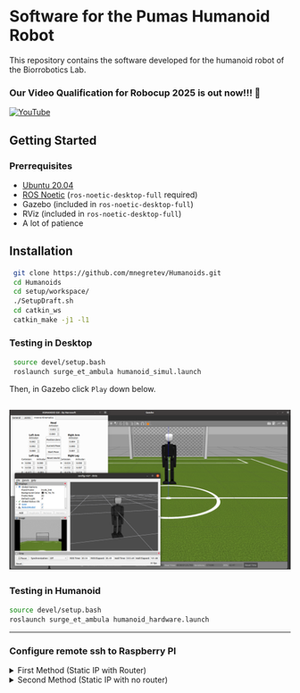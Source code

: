 # Software for the Pumas Humanoid Robot

This repository contains the software developed for the humanoid robot of the Biorrobotics Lab.

### Our Video Qualification for Robocup 2025 is out now!!! :rocket:
[![YouTube](http://i.ytimg.com/vi/X2F5HTAJ2lE/hqdefault.jpg)](https://www.youtube.com/watch?v=X2F5HTAJ2lE)
## Getting Started

### Prerrequisites

* [Ubuntu 20.04](https://releases.ubuntu.com/focal/)
* [ROS Noetic](http://wiki.ros.org/noetic/Installation/Ubuntu) (`ros-noetic-desktop-full` required)
* Gazebo (included in `ros-noetic-desktop-full`)
* RViz (included in `ros-noetic-desktop-full`)
* A lot of patience

## Installation

```sh
 git clone https://github.com/mnegretev/Humanoids.git 
 cd Humanoids
 cd setup/workspace/
 ./SetupDraft.sh
 cd catkin_ws
 catkin_make -j1 -l1
```
### Testing in Desktop
```sh
 source devel/setup.bash
 roslaunch surge_et_ambula humanoid_simul.launch
```
Then, in Gazebo click `Play` down below.

![Humanoid photo](/Documentation/Images/launch_surge_desktop.png)
---
### Testing in Humanoid
```sh
source devel/setup.bash
roslaunch surge_et_ambula humanoid_hardware.launch
```
---
### Configure remote ssh to Raspberry PI

<details><summary>First Method (Static IP with Router)</summary>

To setup a static ip in the raspberry Ethernet port where you can connect to a router, run:
```sh
cd setup/raspberry/
sudo cp 01-static-ip.yaml /etc/netplan/01-static-ip.yaml
sudo netplan apply
```
The static IP is now set to `192.168.0.10`. You can now do `ssh humanoid@192.168.0.10` to connect with Ethernet cable directly to the humanoid.

</details>

<details><summary>Second Method (Static IP with no router)</summary>

If you want to connect directly to Raspberry Pi through Ethernet and share internet at the same time, go to `Settings -> Network -> Wired`, the open settings. In `IPv4` tab, select `Shared to other computers`

![Humanoid photo](/Documentation/Images/network_config.png)

```sh
cd setup/raspberry/
sudo cp 01-static-ip.yaml /etc/netplan/02-static-ip.yaml
sudo netplan apply
```
The static IP is now set to `10.42.0.2`. You can now do `ssh humanoid@10.42.0.2` to connect with Ethernet cable directly to the humanoid.

</details>